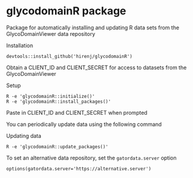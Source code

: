 # glycodomainR package

Package for automatically installing and updating R data sets
from the GlycoDomainViewer data repository

Installation
```
devtools::install_github('hirenj/glycodomainR')
```

Obtain a CLIENT_ID and CLIENT_SECRET for access to datasets from the GlycoDomainViewer

Setup
```
R -e 'glycodomainR::initialize()'
R -e 'glycodomainR::install_packages()'
```

Paste in CLIENT_ID and CLIENT_SECRET when prompted

You can periodically update data using the following command

Updating data
```
R -e 'glycodomainR::update_packages()'
```

To set an alternative data repository, set the `gatordata.server` option
```
options(gatordata.server='https://alternative.server')
```
